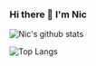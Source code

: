 ### Hi there 👋 I'm Nic


![Nic's github stats](https://github-readme-stats.vercel.app/api?username=nicm42&show_icons=true&title_color=#ff0000)


![Top Langs](https://github-readme-stats.vercel.app/api/top-langs/?username=nicm42&layout=compact)

<!-- **nicm42/nicm42** is a ✨ _special_ ✨ repository because its `README.md` (this file) appears on your GitHub profile.

Here are some ideas to get you started:

- 🔭 I’m currently working on ...
- 🌱 I’m currently learning ...
- 👯 I’m looking to collaborate on ...
- 🤔 I’m looking for help with ...
- 💬 Ask me about ...
- 📫 How to reach me: ...
- 😄 Pronouns: ...
- ⚡ Fun fact: ...
-->
